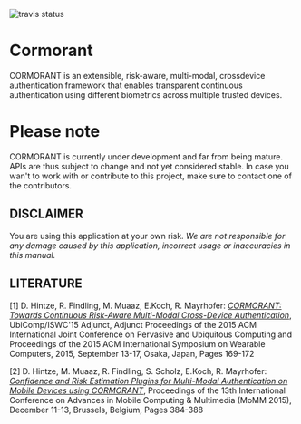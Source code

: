![travis status](https://travis-ci.org/mobilesec/cormorant.svg?branch=master)

# Cormorant
CORMORANT is an extensible, risk-aware, multi-modal, crossdevice authentication framework that enables transparent
continuous authentication using different biometrics across multiple trusted devices.

# Please note
CORMORANT is currently under development and far from being mature. APIs are thus subject to change and not yet considered stable. In case you wan't to work with or contribute to this project, make sure to contact one of the contributors.  

## DISCLAIMER

You are using this application at your own risk. *We are not responsible for any damage caused by this application, incorrect usage or inaccuracies in this manual.*

## LITERATURE
[1] D. Hintze, R. Findling, M. Muaaz, E.Koch, R. Mayrhofer: *[CORMORANT: Towards Continuous Risk-Aware Multi-Modal Cross-Device Authentication](http://dl.acm.org/authorize?N08572)*, UbiComp/ISWC'15 Adjunct, Adjunct Proceedings of the 2015 ACM International Joint Conference on Pervasive and Ubiquitous Computing and Proceedings of the 2015 ACM International Symposium on Wearable Computers, 2015, September 13-17, Osaka, Japan, Pages 169-172 

[2] D. Hintze, M. Muaaz, R. Findling, S. Scholz, E.Koch, R. Mayrhofer: *[Confidence and Risk Estimation Plugins for Multi-Modal Authentication on Mobile Devices using CORMORANT](http://dl.acm.org/citation.cfm?id=2843845)*, Proceedings of the 13th International Conference on Advances in Mobile Computing & Multimedia (MoMM 2015), December 11-13, Brussels, Belgium, Pages 384-388 

